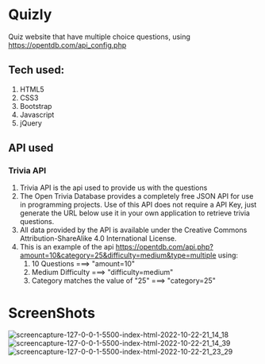 # Quizly
Quiz website that have multiple choice questions, using https://opentdb.com/api_config.php
## Tech used:
1) HTML5
2) CSS3
3) Bootstrap
4) Javascript
5) jQuery

## API used
### Trivia API
1) Trivia API is the api used to provide us with the questions
2) The Open Trivia Database provides a completely free JSON API for use in programming projects. Use of this API does not require a API Key, just generate the URL below use it in your own application to retrieve trivia questions.
3) All data provided by the API is available under the Creative Commons Attribution-ShareAlike 4.0 International License.
4) This is an example of the api https://opentdb.com/api.php?amount=10&category=25&difficulty=medium&type=multiple using:
      1) 10 Questions ===> "amount=10"
      2) Medium Difficulty ===> "difficulty=medium"
      3) Category matches the value of "25" ===> "category=25"

# ScreenShots
![screencapture-127-0-0-1-5500-index-html-2022-10-22-21_14_18](https://user-images.githubusercontent.com/61433385/197358874-d55ee3b4-ad15-48fa-a0b9-6c6d035dd207.png)
![screencapture-127-0-0-1-5500-index-html-2022-10-22-21_14_39](https://user-images.githubusercontent.com/61433385/197358877-a271ee09-0dbf-4866-a4e2-9c2ea75ef03e.png)
![screencapture-127-0-0-1-5500-index-html-2022-10-22-21_23_29](https://user-images.githubusercontent.com/61433385/197358878-62534d3a-ee5e-47cb-8150-658fa56b1e23.png)
